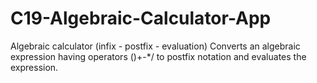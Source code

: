 # C19-Algebraic-Calculator-App
Algebraic calculator (infix - postfix - evaluation)
Converts an algebraic expression having operators ()+-*/ 
to postfix notation and evaluates the expression.

